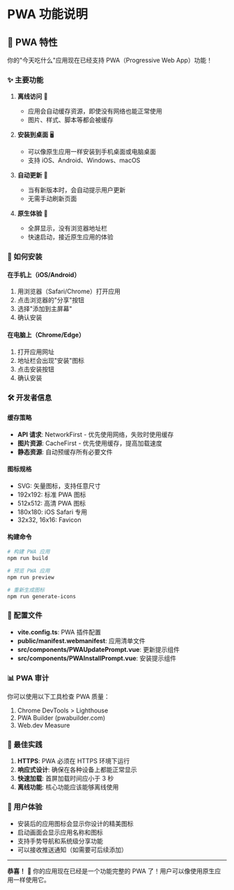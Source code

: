 # PWA 功能说明

## 🚀 PWA 特性

你的"今天吃什么"应用现在已经支持 PWA（Progressive Web App）功能！

### ✨ 主要功能

1. **离线访问** 📱

   - 应用会自动缓存资源，即使没有网络也能正常使用
   - 图片、样式、脚本等都会被缓存

2. **安装到桌面** 🖥️

   - 可以像原生应用一样安装到手机桌面或电脑桌面
   - 支持 iOS、Android、Windows、macOS

3. **自动更新** 🔄

   - 当有新版本时，会自动提示用户更新
   - 无需手动刷新页面

4. **原生体验** 🎯
   - 全屏显示，没有浏览器地址栏
   - 快速启动，接近原生应用的体验

### 📱 如何安装

#### 在手机上（iOS/Android）

1. 用浏览器（Safari/Chrome）打开应用
2. 点击浏览器的"分享"按钮
3. 选择"添加到主屏幕"
4. 确认安装

#### 在电脑上（Chrome/Edge）

1. 打开应用网址
2. 地址栏会出现"安装"图标
3. 点击安装按钮
4. 确认安装

### 🛠️ 开发者信息

#### 缓存策略

- **API 请求**: NetworkFirst - 优先使用网络，失败时使用缓存
- **图片资源**: CacheFirst - 优先使用缓存，提高加载速度
- **静态资源**: 自动预缓存所有必要文件

#### 图标规格

- SVG: 矢量图标，支持任意尺寸
- 192x192: 标准 PWA 图标
- 512x512: 高清 PWA 图标
- 180x180: iOS Safari 专用
- 32x32, 16x16: Favicon

#### 构建命令

```bash
# 构建 PWA 应用
npm run build

# 预览 PWA 应用
npm run preview

# 重新生成图标
npm run generate-icons
```

### 🔧 配置文件

- **vite.config.ts**: PWA 插件配置
- **public/manifest.webmanifest**: 应用清单文件
- **src/components/PWAUpdatePrompt.vue**: 更新提示组件
- **src/components/PWAInstallPrompt.vue**: 安装提示组件

### 📊 PWA 审计

你可以使用以下工具检查 PWA 质量：

1. Chrome DevTools > Lighthouse
2. PWA Builder (pwabuilder.com)
3. Web.dev Measure

### 🌟 最佳实践

1. **HTTPS**: PWA 必须在 HTTPS 环境下运行
2. **响应式设计**: 确保在各种设备上都能正常显示
3. **快速加载**: 首屏加载时间应小于 3 秒
4. **离线功能**: 核心功能应该能够离线使用

### 🎯 用户体验

- 安装后的应用图标会显示你设计的精美图标
- 启动画面会显示应用名称和图标
- 支持手势导航和系统级分享功能
- 可以接收推送通知（如需要可后续添加）

---

**恭喜！** 🎉 你的应用现在已经是一个功能完整的 PWA 了！用户可以像使用原生应用一样使用它。
